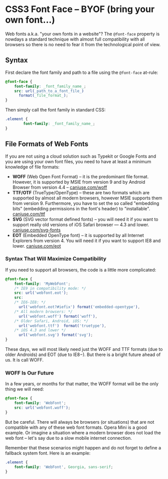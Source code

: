 CSS3 Font Face – BYOF (bring your own font...)
==============================================

Web fonts a.k.a. "your own fonts in a website"? The `@font-face` property is
nowdays a standard technique with almost full compatibility with all browsers so
there is no need to fear it from the technological point of view.

Syntax
------

First declare the font family and path to a file using the `@font-face` at-rule:

```css
@font-face {
    font-family: _font_family_name_;
    src: url(_path_to_a_font_file_)
      format(_file_format_);
}
```

Then simply call the font family in standard CSS:

```css
.element {
        font-family: _font_family_name_;
}
```

File Formats of Web Fonts
-------------------------

If you are not using a cloud solution such as Typekit or Google Fonts and you
are using your own font files, you need to have at least a minimum knowledge of
file formats:

-   **WOFF** (Web Open Font Format) – it is the predominant file format.
    However, it is supported by MSIE from version 9 and by Android Browser from
    version 4.4 – [caniuse.com/woff](http://caniuse.com/woff)
-   **TTF/OTF** (TrueType/OpenType) – these are two formats which are supported
    by almost all modern browsers, however MSIE supports them from version 9.
    Furthermore, you have to set the so called "embedding bits" (embedding
    permissions in the font's header) to "installable".
    [caniuse.com/ttf](http://caniuse.com/ttf)
-   **SVG** (SVG vector format defined fonts) – you will need it if you want to
    support really old versions of iOS Safari browser — 4.3 and lower.
    [caniuse.com/svg-fonts](http://caniuse.com/svg-fonts)
-   **EOT** (Embedded OpenType font) – it is supported by all Internet Explorers
    from version 4. You will need it if you want to support IE8 and lower.
    [caniuse.com/eot](http://caniuse.com/eot)

### Syntax That Will Maximize Compatibility

If you need to support all browsers, the code is a little more complicated:

```css
@font-face {
    font-family: 'MyWebFont';
    /* IE9 in compatibility mode: */
    src: url('webfont.eot');
    src:
    /* IE6-IE8: */
      url('webfont.eot?#iefix') format('embedded-opentype'),
    /* All modern browsers: */
      url('webfont.woff') format('woff'),
    /* Older Safari, Android, iOS: */
      url('webfont.ttf')  format('truetype'),
    /* iOS 4.3 and lower */
      url('webfont.svg') format('svg');
}
```

These days, we will most likely need just the WOFF and TTF formats (due to older
Androids) and EOT (due to IE8−). But there is a bright future ahead of us. It is
call WOFF.

### WOFF Is Our Future

In a few years, or months for that matter, the WOFF format will be the only
thing we will need:

```css
@font-face {
    font-family: 'WebFont';
    src: url('webfont.woff');
}
```

But be careful. There will always be browsers (or situations) that are not
compatible with any of these web font formats. Opera Mini is a good example. Or
imagine a situation where a modern browser does not load the web font – let's
say due to a slow mobile internet connection.

Remember that these scenarios might happen and do not forget to define a
fallback system font. Here is an example:

```css
.element {
    font-family: 'WebFont', Georgia, sans-serif;
}
```
